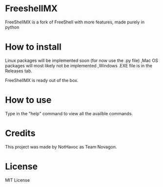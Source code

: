 
# FreeshellMX
FreeShellMX is a fork of FreeShell with more features, made purely in python
# How to install
Linux packages will be implemented soon (for now use the .py file)
,Mac OS packages will most likely not be implemented
,Windows .EXE file is in the Releases tab.

FreeShellMX is ready out of the box.
# How to use
Type in the "help" command to view all the availble commands.
# Credits
This project was made by NotHavoc as Team Novagon.
# License
MIT License
